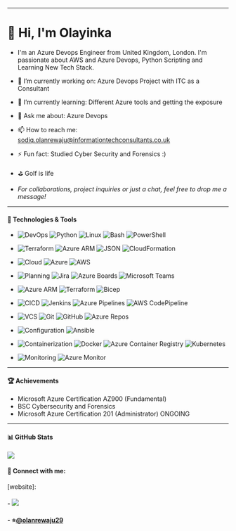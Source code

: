 --- --- --- --- --- --- --- --- --- --- --- --- --- --- --- --- --- ---
# 👋 Hi, I'm Olayinka

- I'm an Azure Devops Engineer from United Kingdom, London. I'm passionate about AWS and Azure Devops, Python Scripting and Learning New Tech Stack.

- 🔭 I’m currently working on: Azure Devops Project with ITC as a Consultant

- 🌱 I’m currently learning: Different Azure tools and getting the exposure

- 💬 Ask me about: Azure Devops

- 📫 How to reach me: sodiq.olanrewaju@informationtechconsultants.co.uk

- ⚡ Fun fact: Studied Cyber Security and Forensics :)

- ⛳ Golf is life

-  _For collaborations, project inquiries or just a chat, feel free to drop me a message!_
--- --- --- --- --- --- --- --- --- --- --- --- --- --- --- --- --- ---

#### 🔧 Technologies & Tools


- ![DevOps](https://img.shields.io/badge/DevOps-0078D7)
![Python](https://img.shields.io/badge/-Python-3776AB?style=flat-square&logo=python&logoColor=white) 
![Linux](https://img.shields.io/badge/Linux-FCC624?style=flat&logo=linux&logoColor=black) 
![Bash](https://img.shields.io/badge/Bash-green)
![PowerShell](https://img.shields.io/badge/PowerShell-black)

- ![Terraform](https://img.shields.io/badge/Terraform-623CE4?style=flat&logo=terraform&logoColor=w) 
![Azure ARM](https://img.shields.io/badge/Azure%20ARM-0089D6?style=flat&logo=microsoft-azure&logoColor=white)
![JSON](https://img.shields.io/badge/JSON-000000?style=flat&logo=json&logoColor=white)
![CloudFormation](https://img.shields.io/badge/CloudFormation-FF9900?style=flat&logo=amazon-aws&logoColor=white)

- ![Cloud](https://img.shields.io/badge/-Cloud-lightgrey?style=flat&logo=cloud&logoColor=white) 
![Azure](https://img.shields.io/badge/Azure-0089D6?style=flat&logo=microsoft-azure&logoColor=white)
![AWS](https://img.shields.io/badge/AWS-232F3E?style=flat&logo=amazon-aws&logoColor=white)

- ![Planning](https://img.shields.io/badge/Planning-green)
![Jira](https://img.shields.io/badge/Jira-0052CC?style=flat&logo=jira&logoColor=white)
![Azure Boards](https://img.shields.io/badge/Azure%20Boards-0078D7?style=flat&logo=microsoft-azure&logoColor=white)
![Microsoft Teams](https://img.shields.io/badge/Teams-6264A7?style=flat&logo=microsoft-teams&logoColor=white)

- ![Azure ARM](https://img.shields.io/badge/ARM-0089D6?style=flat&logo=microsoft-azure&logoColor=white)
![Terraform](https://img.shields.io/badge/Terraform-623CE4?style=flat&logo=terraform&logoColor=white)
![Bicep](https://img.shields.io/badge/Bicep-0089D6?style=flat&logo=microsoft-azure&logoColor=white)

- ![CICD](https://img.shields.io/badge/CI%2FCD-yellow)
![Jenkins](https://img.shields.io/badge/Jenkins-D24939?style=flat&logo=jenkins&logoColor=white)
![Azure Pipelines](https://img.shields.io/badge/Azure%20Pipelines-2560E0?style=flat&logo=azure-pipelines&logoColor=white)
![AWS CodePipeline](https://img.shields.io/badge/AWS%20Pipeline-3FC4FC?style=flat&logo=amazon-aws&logoColor=white)

- ![VCS](https://img.shields.io/badge/VCS-red)
![Git](https://img.shields.io/badge/Git-F05032?style=flat&logo=git&logoColor=white)
![GitHub](https://img.shields.io/badge/GitHub-181717?style=flat&logo=github&logoColor=white)
![Azure Repos](https://img.shields.io/badge/Azure%20Repos-0078D7?style=flat&logo=microsoft-azure&logoColor=white)

- ![Configuration](https://img.shields.io/badge/Configuration-orange)
![Ansible](https://img.shields.io/badge/Ansible-EE0000?style=flat&logo=ansible&logoColor=white)

- ![Containerization](https://img.shields.io/badge/Containerization-blueviolet)
![Docker](https://img.shields.io/badge/Docker-2496ED?style=flat&logo=docker&logoColor=white)
![Azure Container Registry](https://img.shields.io/badge/ACR-0089D6?style=flat&logo=microsoft-azure&logoColor=white)
![Kubernetes](https://img.shields.io/badge/Kubernetes-326CE5?style=flat&logo=kubernetes&logoColor=white)

- ![Monitoring](https://img.shields.io/badge/Monitoring-lightgrey)
![Azure Monitor](https://img.shields.io/badge/Azure%20Monitor-0089D6?style=flat&logo=microsoft-azure&logoColor=white)

--- --- --- ---
#### 🏆 Achievements
- Microsoft Azure Certification AZ900 (Fundamental)
- BSC Cybersecurity and Forensics
- Microsoft Azure Certification 201 (Administrator) ONGOING

--- --- ---
#### 📊 GitHub Stats
[![](https://github-readme-stats.vercel.app/api?username=olanrewaju29)](https://github.com/olanrewaju29)



#### 🤝 Connect with me:
[website]: 


#### - ![](https://komarev.com/ghpvc/?username=olanrewaju29&style=flat-square)

#### - ⭐️[@olanrewaju29](https://github.com/olanrewaju29)



